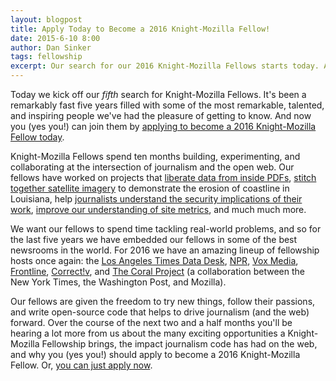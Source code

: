 ```yaml
---
layout: blogpost
title: Apply Today to Become a 2016 Knight-Mozilla Fellow!
date: 2015-6-10 8:00
author: Dan Sinker
tags: fellowship
excerpt: Our search for our 2016 Knight-Mozilla Fellows starts today. And you (yes you!) should apply now. Here's why.
---
```

Today we kick off our _fifth_ search for Knight-Mozilla Fellows. It's been a remarkably fast five years filled with some of the most remarkable, talented, and inspiring people we've had the pleasure of getting to know. And now you (yes you!) can join them by [applying to become a 2016 Knight-Mozilla Fellow today](/what/fellowships/apply).

Knight-Mozilla Fellows spend ten months building, experimenting, and collaborating at the  intersection of journalism and the open web. Our fellows have worked on projects that [liberate data from inside PDFs](http://tabula.technology/), [stitch together satellite imagery](http://projects.propublica.org/louisiana/) to demonstrate the erosion of coastline in Louisiana, help [journalists understand the security implications of their work](https://www.youtube.com/watch?v=kVhmxHmoXlk), [improve our understanding of site metrics](https://source.opennews.org/en-US/articles/promotion-pageviews/), and much much more.

We want our fellows to spend time tackling real-world problems, and so for the last five years we have embedded our fellows in some of the best newsrooms in the world. For 2016 we have an amazing lineup of fellowship hosts once again: the [Los Angeles Times Data Desk](http://www.latimes.com/), [NPR](http://www.npr.org/), [Vox Media](http://www.voxmedia.com/), [Frontline](http://www.pbs.org/wgbh/pages/frontline/), [Correct!v](https://correctiv.org/en/), and [The Coral Project](http://coralproject.net/) (a collaboration between the New York Times, the Washington Post, and Mozilla).

Our fellows are given the freedom to try new things, follow their passions, and write open-source code that helps to drive journalism (and the web) forward. Over the course of the next two and a half months you'll be hearing a lot more from us about the many exciting opportunities a Knight-Mozilla Fellowship brings, the impact journalism code has had on the web, and why you (yes you!) should apply to become a 2016 Knight-Mozilla Fellow. Or, [you can just apply now](/what/fellowships/apply).
